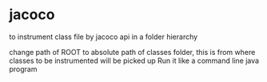 # jacoco
to instrument class file by jacoco api in a folder hierarchy

change path of ROOT to absolute path of classes folder, this is from where classes to be instrumented will be picked up
Run it like a command line java program

